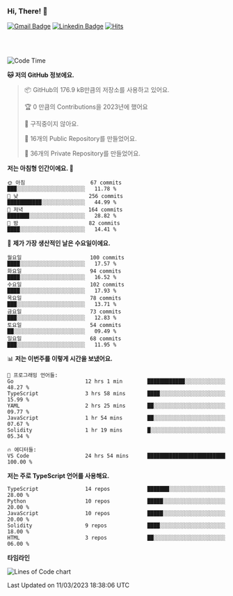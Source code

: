 ### Hi, There! 👋


[![Gmail Badge](https://img.shields.io/badge/-725psh@gmail.com-c14438?style=flat&logo=Gmail&logoColor=white&link=mailto:725psh@gmail.com)](mailto:725psh@gmail.com) 
[![Linkedin Badge](https://img.shields.io/badge/-soohanpark-0072b1?style=flat&logo=Linkedin&logoColor=white&link=https://www.linkedin.com/in/soohanpark/)](https://www.linkedin.com/in/soohanpark/) 
[![Hits](https://hits.seeyoufarm.com/api/count/incr/badge.svg?url=https%3A%2F%2Fgithub.com%2FSoohan-Park&count_bg=%23000000&title_bg=%23828282&icon=gradle.svg&icon_color=%23FFFFFF&title=Visited&edge_flat=false)](https://hits.seeyoufarm.com)  

<br />
<br />

<!--START_SECTION:waka-->
![Code Time](http://img.shields.io/badge/Code%20Time-660%20hrs%2041%20mins-blue)

**🐱 저의 GitHub 정보에요.** 

> 📦 GitHub의 176.9 kB만큼의 저장소를 사용하고 있어요. 
 > 
> 🏆 0 만큼의 Contributions을 2023년에 했어요
 > 
> 🚫 구직중이지 않아요.
 > 
> 📜 16개의 Public Repository를 만들었어요. 
 > 
> 🔑 36개의 Private Repository를 만들었어요. 
 > 
**저는 아침형 인간이에요. 🐤** 

```text
🌞 아침                     67 commits          ███░░░░░░░░░░░░░░░░░░░░░░   11.78 % 
🌆 낮　                     256 commits         ███████████░░░░░░░░░░░░░░   44.99 % 
🌃 저녁                     164 commits         ███████░░░░░░░░░░░░░░░░░░   28.82 % 
🌙 밤　                     82 commits          ████░░░░░░░░░░░░░░░░░░░░░   14.41 % 
```
📅 **제가 가장 생산적인 날은 수요일이에요.** 

```text
월요일                      100 commits         ████░░░░░░░░░░░░░░░░░░░░░   17.57 % 
화요일                      94 commits          ████░░░░░░░░░░░░░░░░░░░░░   16.52 % 
수요일                      102 commits         ████░░░░░░░░░░░░░░░░░░░░░   17.93 % 
목요일                      78 commits          ███░░░░░░░░░░░░░░░░░░░░░░   13.71 % 
금요일                      73 commits          ███░░░░░░░░░░░░░░░░░░░░░░   12.83 % 
토요일                      54 commits          ██░░░░░░░░░░░░░░░░░░░░░░░   09.49 % 
일요일                      68 commits          ███░░░░░░░░░░░░░░░░░░░░░░   11.95 % 
```


📊 **저는 이번주를 이렇게 시간을 보냈어요.** 

```text
💬 프로그래밍 언어들: 
Go                       12 hrs 1 min        ████████████░░░░░░░░░░░░░   48.27 % 
TypeScript               3 hrs 58 mins       ████░░░░░░░░░░░░░░░░░░░░░   15.99 % 
YAML                     2 hrs 25 mins       ██░░░░░░░░░░░░░░░░░░░░░░░   09.77 % 
JavaScript               1 hr 54 mins        ██░░░░░░░░░░░░░░░░░░░░░░░   07.67 % 
Solidity                 1 hr 19 mins        █░░░░░░░░░░░░░░░░░░░░░░░░   05.34 % 

🔥 에디터들: 
VS Code                  24 hrs 54 mins      █████████████████████████   100.00 % 
```

**저는 주로 TypeScript 언어를 사용해요.** 

```text
TypeScript               14 repos            ███████░░░░░░░░░░░░░░░░░░   28.00 % 
Python                   10 repos            █████░░░░░░░░░░░░░░░░░░░░   20.00 % 
JavaScript               10 repos            █████░░░░░░░░░░░░░░░░░░░░   20.00 % 
Solidity                 9 repos             ████░░░░░░░░░░░░░░░░░░░░░   18.00 % 
HTML                     3 repos             ██░░░░░░░░░░░░░░░░░░░░░░░   06.00 % 
```



**타임라인**

![Lines of Code chart](https://raw.githubusercontent.com/Soohan-Park/Soohan-Park/master/assets/bar_graph.png)


 Last Updated on 11/03/2023 18:38:06 UTC
<!--END_SECTION:waka-->
